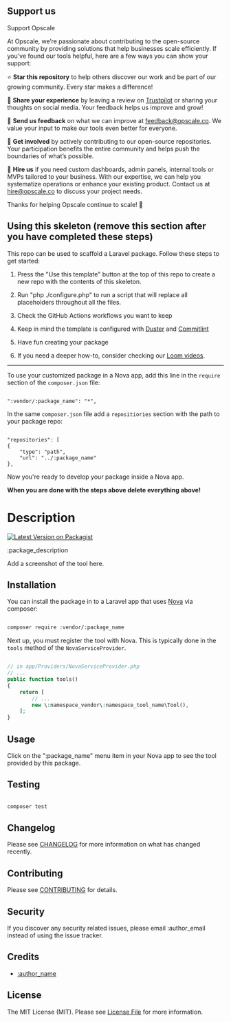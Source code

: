 ## Support us

Support Opscale

At Opscale, we’re passionate about contributing to the open-source community by providing solutions that help businesses scale efficiently. If you’ve found our tools helpful, here are a few ways you can show your support:

⭐ **Star this repository** to help others discover our work and be part of our growing community. Every star makes a difference!

💬 **Share your experience** by leaving a review on [Trustpilot](https://www.trustpilot.com/review/opscale.co) or sharing your thoughts on social media. Your feedback helps us improve and grow!

📧 **Send us feedback** on what we can improve at [feedback@opscale.co](mailto:feedback@opscale.co). We value your input to make our tools even better for everyone.

🙏 **Get involved** by actively contributing to our open-source repositories. Your participation benefits the entire community and helps push the boundaries of what’s possible.

💼 **Hire us** if you need custom dashboards, admin panels, internal tools or MVPs tailored to your business. With our expertise, we can help you systematize operations or enhance your existing product. Contact us at hire@opscale.co to discuss your project needs.

Thanks for helping Opscale continue to scale! 🚀

<!--delete-->

## Using this skeleton (remove this section after you have completed these steps)

This repo can be used to scaffold a Laravel package. Follow these steps to get started:

1. Press the "Use this template" button at the top of this repo to create a new repo with the contents of this skeleton.

2. Run "php ./configure.php" to run a script that will replace all placeholders throughout all the files.

3. Check the GitHub Actions workflows you want to keep

4. Keep in mind the template is configured with [Duster](https://github.com/tighten/duster) and [Commitlint](https://commitlint.js.org/) 

5. Have fun creating your package

6. If you need a deeper how-to, consider checking our <a  href="https://loom.com/share/folder/00f6ef4e555c47e39df796340298e113">Loom videos</a>.

---

To use your customized package in a Nova app, add this line in the `require` section of the `composer.json` file:

```

":vendor/:package_name": "*",

```

In the same `composer.json` file add a `repositiories` section with the path to your package repo:

```

"repositories": [
{
    "type": "path",
    "url": "../:package_name"
},

```

Now you're ready to develop your package inside a Nova app.

**When you are done with the steps above delete everything above!**

<!--/delete-->

# Description

[![Latest Version on Packagist](https://img.shields.io/packagist/v/:vendor/:package_name.svg?style=flat-square)](https://packagist.org/packages/:vendor/:package_name)

:package_description

Add a screenshot of the tool here.

## Installation

You can install the package in to a Laravel app that uses [Nova](https://nova.laravel.com) via composer:

```bash

composer require :vendor/:package_name

```

Next up, you must register the tool with Nova. This is typically done in the `tools` method of the `NovaServiceProvider`.

```php

// in app/Providers/NovaServiceProvider.php
// ...
public function tools()
{
    return [
        // ...
        new \:namespace_vendor\:namespace_tool_name\Tool(),
    ];
}

```

## Usage

Click on the ":package_name" menu item in your Nova app to see the tool provided by this package.

## Testing

``` bash

composer test

```

## Changelog

Please see [CHANGELOG](CHANGELOG.md) for more information on what has changed recently.

## Contributing

Please see [CONTRIBUTING](https://github.com/opscale-co/.github/blob/main/CONTRIBUTING.md) for details.

## Security

If you discover any security related issues, please email :author_email instead of using the issue tracker.

## Credits

- [:author_name](https://github.com/:author_username)

## License

The MIT License (MIT). Please see [License File](LICENSE.md) for more information.